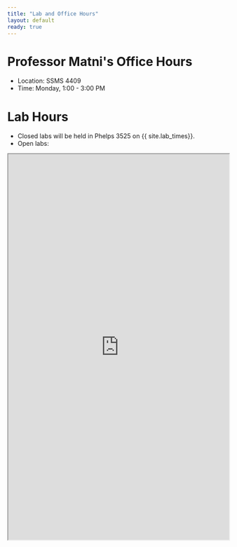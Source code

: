 ```yaml
---
title: "Lab and Office Hours"
layout: default
ready: true
---
```


# Professor Matni's Office Hours

* Location: SSMS 4409
* Time: Monday, 1:00 - 3:00 PM


# Lab Hours

* Closed labs will be held in Phelps 3525 on {{ site.lab_times}}.
* Open labs:

<style>
iframe { width: 100%;height:880px; overflow: scroll; }  
</style>
<iframe src="https://docs.google.com/spreadsheets/d/e/2PACX-1vSJ_V06VJ4RXU4ulR2aJZuZVwxzuawav5BpmBvxz8Merd_LxNLQwQzasZk4M2fGqdgXQyodfWqo3EBR/pubhtml?widget=true&amp;headers=false"></iframe>

